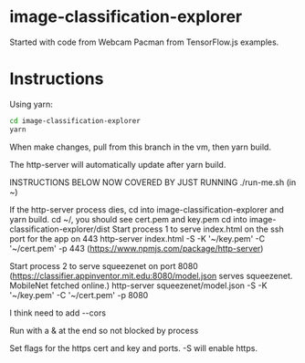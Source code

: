 # image-classification-explorer
Started with code from Webcam Pacman from TensorFlow.js examples.

# Instructions
Using yarn:
```sh
cd image-classification-explorer
yarn
```

When make changes, pull from this branch in the vm, then yarn build.

The http-server will automatically update after yarn build.


INSTRUCTIONS BELOW NOW COVERED BY JUST RUNNING ./run-me.sh (in ~)

If the http-server process dies, cd into image-classification-explorer and yarn build. 
cd ~/, you should see cert.pem and key.pem
cd into image-classification-explorer/dist
Start process 1 to serve index.html on the ssh port for the app on 443
http-server index.html -S -K '~/key.pem' -C '~/cert.pem' -p 443 (https://www.npmjs.com/package/http-server)

Start process 2 to serve squeezenet on port 8080 (https://classifier.appinventor.mit.edu:8080/model.json serves squeezenet. MobileNet fetched online.)
http-server squeezenet/model.json -S -K '~/key.pem' -C '~/cert.pem' -p 8080

I think need to add --cors 

Run with a & at the end so not blocked by process

Set flags for the https cert and key and ports. -S will enable https.
